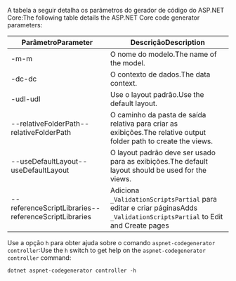<span data-ttu-id="91031-101">A tabela a seguir detalha os parâmetros do gerador de código do ASP.NET Core:</span><span class="sxs-lookup"><span data-stu-id="91031-101">The following table details the ASP.NET Core code generator parameters:</span></span>

| <span data-ttu-id="91031-102">Parâmetro</span><span class="sxs-lookup"><span data-stu-id="91031-102">Parameter</span></span>               | <span data-ttu-id="91031-103">Descrição</span><span class="sxs-lookup"><span data-stu-id="91031-103">Description</span></span>|
| ----------------- | ------------ |
| <span data-ttu-id="91031-104">-m</span><span class="sxs-lookup"><span data-stu-id="91031-104">-m</span></span>  | <span data-ttu-id="91031-105">O nome do modelo.</span><span class="sxs-lookup"><span data-stu-id="91031-105">The name of the model.</span></span> |
| <span data-ttu-id="91031-106">-dc</span><span class="sxs-lookup"><span data-stu-id="91031-106">-dc</span></span>  | <span data-ttu-id="91031-107">O contexto de dados.</span><span class="sxs-lookup"><span data-stu-id="91031-107">The data context.</span></span> |
| <span data-ttu-id="91031-108">-udl</span><span class="sxs-lookup"><span data-stu-id="91031-108">-udl</span></span> | <span data-ttu-id="91031-109">Use o layout padrão.</span><span class="sxs-lookup"><span data-stu-id="91031-109">Use the default layout.</span></span> |
| <span data-ttu-id="91031-110">--relativeFolderPath</span><span class="sxs-lookup"><span data-stu-id="91031-110">--relativeFolderPath</span></span> | <span data-ttu-id="91031-111">O caminho da pasta de saída relativa para criar as exibições.</span><span class="sxs-lookup"><span data-stu-id="91031-111">The relative output folder path to create the views.</span></span> |
| <span data-ttu-id="91031-112">--useDefaultLayout</span><span class="sxs-lookup"><span data-stu-id="91031-112">--useDefaultLayout</span></span> | <span data-ttu-id="91031-113">O layout padrão deve ser usado para as exibições.</span><span class="sxs-lookup"><span data-stu-id="91031-113">The default layout should be used for the views.</span></span> |
| <span data-ttu-id="91031-114">--referenceScriptLibraries</span><span class="sxs-lookup"><span data-stu-id="91031-114">--referenceScriptLibraries</span></span> | <span data-ttu-id="91031-115">Adiciona `_ValidationScriptsPartial` para editar e criar páginas</span><span class="sxs-lookup"><span data-stu-id="91031-115">Adds `_ValidationScriptsPartial` to Edit and Create pages</span></span> |

<span data-ttu-id="91031-116">Use a opção `h` para obter ajuda sobre o comando `aspnet-codegenerator controller`:</span><span class="sxs-lookup"><span data-stu-id="91031-116">Use the `h` switch to get help on the `aspnet-codegenerator controller` command:</span></span>

```console
dotnet aspnet-codegenerator controller -h
```
